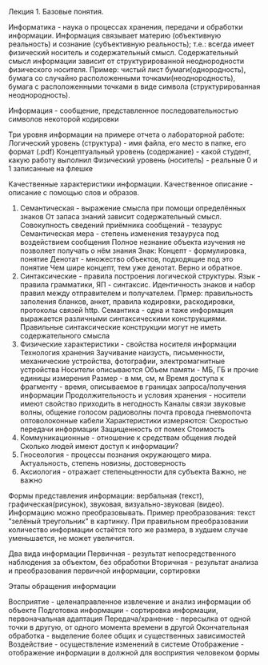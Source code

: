 Лекция 1. Базовые понятия.

Информатика - наука о процессах хранения, передачи и обработки информации. Информация связывает материю (объективную реальность) и сознание (субъективную реальность); т.е.: всегда имеет физический носитель и содержательный смысл. Содержательный смысл информации зависит от структурированной неоднородности физического носителя. Пример: чистый лист бумаги(однородность), бумага со случайно расположенными точками(неоднородность), бумага с расположенными точками в виде символа (структурированная неоднородность).

Информация - сообщение, представленное последовательностью символов некоторой кодировки

Три уровня информации на примере отчета о лабораторной работе:
Логический уровень (структура) - имя файла, его место в папке, его формат (.pdf)
	Концептуальный уровень (содержание) - какой студент, какую работу выполнил
	Физический уровень (носитель) - реальные 0 и 1 записанные на флешке

Качественные характеристики информации. Качественное описание - описание с помощью слов и образов.
1. Семантическая - выражение смысла при помощи определённых знаков
	От запаса знаний зависит содержательный смысл. Совокупность сведений приёмника сообщений - тезаурус
	Семантическая мера - степень изменения тезауруса под воздействием сообщения
	Полное незнание объекта изучения не позволяет получать о нём знания
	Знак:
		Концепт - формулировка, понятие
		Денотат - множество объектов, подходящие под это понятие
	Чем шире концепт, тем уже денотат. Верно и обратное.
2. Синтаксические - правила построения логической структуры. Язык - правила грамматики, ЯП - синтаксис.
	Идентичность знаков и набор правил между отправителем и получателем. Прмер: правильность заполения бланков, анкет, правила кодировки, раскодировки, протоколы связей http.
	Семантика - одна и таже информация выражается различными синтаксическими конструкциями.
	Правильные синтаксические конструкции могут не иметь содержательного смысла
3. Физические характеристики - свойства носителя информации
	Технология хранения
		Заучивание наизусть, письменности, механические устройства, фотографии, электромагнитные устройства
	Носители описываются
		Объем памяти - МБ, ГБ и прочие единицы измерения
		Размер - в мм, см, м
		Время доступа к фрагменту - время, описываемое в границах запроса/получения информации
		Продолжительность и условия хранения - носители имеют свойство приходить в негодность
	Каналы связи
		звуковые волны, общение голосом
		радиоволны
		почта
		провода
		пневмопочта
		оптоволоконные кабели
	Характеристики измеряются:
		Скоростью передачи информации
		Защищенность от помех
		Стоимость
5. Коммуникационные - отношение к средствам общения людей
	Сколько людей имеют доступ к информации?
5. Гносеология - процессы познания окружающего мира.
	Актуальность, степень новизны, достоверность
6. Аксиология - отражает степеньценности для субъекта
	Важно, не важно

Формы представления информации: вербальная (текст), графическая(рисунок), звуковая, визуально-звуковая (видео). Информацию можно преобразовывать. Пример преобразования: текст "зелёный треугольник" в картинку. При правильном преобразовании количество информации остаётся того же размера, в худшем случае уменьшается, не может увеличится.

Два вида информации
	Первичная - результат непосредственного наблюдения за объектом, без обработки
	Вторичная - результат анализа и преобразования первичной информации, сортировки

Этапы обращения информации

Восприятие - целенаправленное извлечение и анализ информации об объекте
Подготовка информации - сортировка информации, первоначальная адаптация
Передача/хранение - пересылка от одной точки в другую, от одного момента времени в другой
Окончательная обработка - выделение более общих и существенных зависимостей
Воздействие -  осуществление изменений в системе
Отображение - отображение информации в должной для восприятия человеком формы

